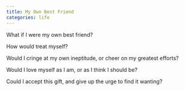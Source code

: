 ```yaml
---
title: My Own Best Friend
categories: life
---
```

What if I were my own best friend?

How would  treat myself?

Would I cringe
at my own ineptitude,
or cheer on my greatest efforts?

Would I love myself as I am,
or as I think I should be?

Could I accept this gift,
and give up the urge
to find it wanting?
